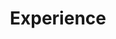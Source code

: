 ---
title: Experience
type: landing

sections:
  - block: resume-experience
    content:
      # The user's folder name in `content/authors/`
      username: admin
    design:
      # Hugo date format
      date_format: 'January 2006'
      # Education or Experience section first?
      is_education_first: false
  - block: resume-skills
    content:
      title: Skills & Hobbies
      # Note: `username` refers to the user's folder name in `content/authors/`
      username: admin
  - block: resume-languages
    content:
      title: Languages
      # Note: `username` refers to the user's folder name in `content/authors/`
      username: admin
---